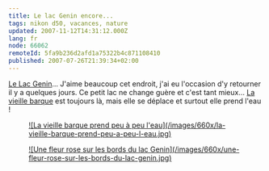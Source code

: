 ```yaml
---
title: Le lac Genin encore...
tags: nikon d50, vacances, nature
updated: 2007-11-12T14:31:12.000Z
lang: fr
node: 66062
remoteId: 5fa9b236d2afd1a75322b4c871108410
published: 2007-07-26T21:39:34+02:00
---
```

 
[Le Lac Genin](http://photos.pwet.fr/galeries/le-lac-genin/)... J'aime beaucoup cet endroit, j'ai eu l'occasion d'y retourner il y a quelques jours. Ce petit lac ne change guère et c'est tant mieux... [La vieille barque](http://photos.pwet.fr/villes-et-departements/ain-01/charix/une-vieille-barque-sur-les-berges-du-lac-genin/) est toujours là, mais elle se déplace et surtout elle prend l'eau !


<figure class="object-center"><a href="/images/la-vieille-barque-prend-peu-a-peu-l-eau.jpg">![La vieille barque prend peu à peu l'eau](/images/660x/la-vieille-barque-prend-peu-a-peu-l-eau.jpg)
</a></figure>

<figure class="object-center"><a href="/images/une-fleur-rose-sur-les-bords-du-lac-genin.jpg">![Une fleur rose sur les bords du lac Genin](/images/660x/une-fleur-rose-sur-les-bords-du-lac-genin.jpg)
</a></figure>


